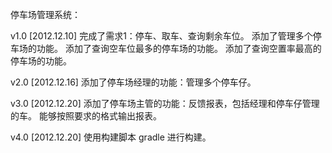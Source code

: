 停车场管理系统：

v1.0 [2012.12.10]
    完成了需求1：停车、取车、查询剩余车位。
    添加了管理多个停车场的功能。
    添加了查询空车位最多的停车场的功能。
    添加了查询空置率最高的停车场的功能。

v2.0 [2012.12.16]
    添加了停车场经理的功能：管理多个停车仔。

v3.0 [2012.12.20]
    添加了停车场主管的功能：反馈报表，包括经理和停车仔管理的车。
    能够按照要求的格式输出报表。

v4.0 [2012.12.20]
    使用构建脚本 gradle 进行构建。


